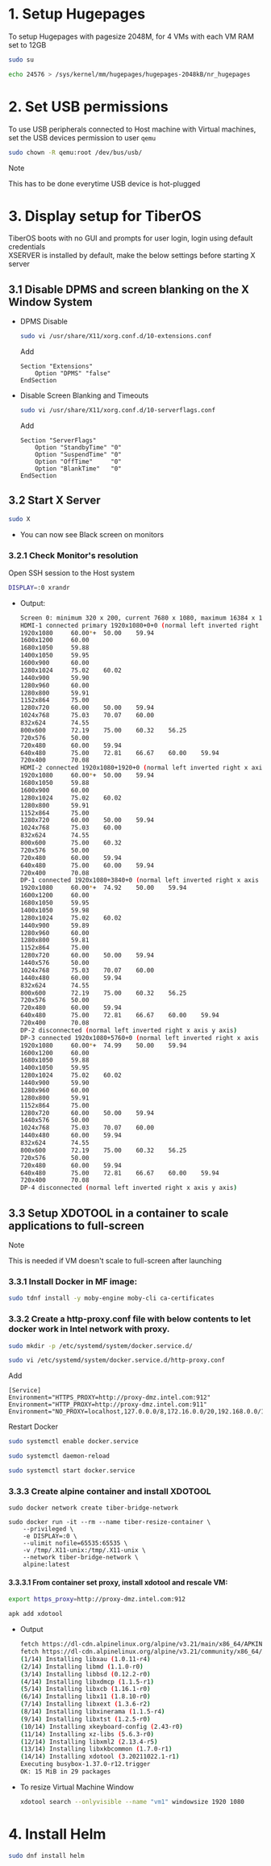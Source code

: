 # 1. Setup Hugepages
To setup Hugepages with pagesize 2048M, for 4 VMs with each VM RAM set to 12GB
```sh
sudo su

echo 24576 > /sys/kernel/mm/hugepages/hugepages-2048kB/nr_hugepages
```

# 2. Set USB permissions
To use USB peripherals connected to Host machine with Virtual machines, set the USB devices permission to user `qemu`
```sh
sudo chown -R qemu:root /dev/bus/usb/
```
> [!Note]
> This has to be done everytime USB device is hot-plugged

# 3. Display setup for TiberOS

TiberOS boots with no GUI and prompts for user login, login using default credentials\
XSERVER is installed by default, make the below settings before starting X server

## 3.1 Disable DPMS and screen blanking on the X Window System

-   DPMS Disable
    ```sh
    sudo vi /usr/share/X11/xorg.conf.d/10-extensions.conf
    ```
    Add
    ```
    Section "Extensions"
        Option "DPMS" "false"
    EndSection
    ```

-   Disable Screen Blanking and Timeouts
    ```sh
    sudo vi /usr/share/X11/xorg.conf.d/10-serverflags.conf
    ```
    Add
    ```
    Section "ServerFlags"
        Option "StandbyTime" "0"
        Option "SuspendTime" "0"
        Option "OffTime"     "0"
        Option "BlankTime"   "0"
    EndSection
    ```


## 3.2 Start X Server
```sh
sudo X
```
- You can now see Black screen on monitors

### 3.2.1 Check Monitor's resolution
Open SSH session to the Host system
```sh
DISPLAY=:0 xrandr
```
-   Output:
    ```sh
    Screen 0: minimum 320 x 200, current 7680 x 1080, maximum 16384 x 16384
    HDMI-1 connected primary 1920x1080+0+0 (normal left inverted right x axis y axis) 521mm x 293mm
    1920x1080     60.00*+  50.00    59.94
    1600x1200     60.00
    1680x1050     59.88
    1400x1050     59.95
    1600x900      60.00
    1280x1024     75.02    60.02
    1440x900      59.90
    1280x960      60.00
    1280x800      59.91
    1152x864      75.00
    1280x720      60.00    50.00    59.94
    1024x768      75.03    70.07    60.00
    832x624       74.55
    800x600       72.19    75.00    60.32    56.25
    720x576       50.00
    720x480       60.00    59.94
    640x480       75.00    72.81    66.67    60.00    59.94
    720x400       70.08
    HDMI-2 connected 1920x1080+1920+0 (normal left inverted right x axis y axis) 527mm x 296mm
    1920x1080     60.00*+  50.00    59.94
    1680x1050     59.88
    1600x900      60.00
    1280x1024     75.02    60.02
    1280x800      59.91
    1152x864      75.00
    1280x720      60.00    50.00    59.94
    1024x768      75.03    60.00
    832x624       74.55
    800x600       75.00    60.32
    720x576       50.00
    720x480       60.00    59.94
    640x480       75.00    60.00    59.94
    720x400       70.08
    DP-1 connected 1920x1080+3840+0 (normal left inverted right x axis y axis) 521mm x 293mm
    1920x1080     60.00*+  74.92    50.00    59.94
    1600x1200     60.00
    1680x1050     59.95
    1400x1050     59.98
    1280x1024     75.02    60.02
    1440x900      59.89
    1280x960      60.00
    1280x800      59.81
    1152x864      75.00
    1280x720      60.00    50.00    59.94
    1440x576      50.00
    1024x768      75.03    70.07    60.00
    1440x480      60.00    59.94
    832x624       74.55
    800x600       72.19    75.00    60.32    56.25
    720x576       50.00
    720x480       60.00    59.94
    640x480       75.00    72.81    66.67    60.00    59.94
    720x400       70.08
    DP-2 disconnected (normal left inverted right x axis y axis)
    DP-3 connected 1920x1080+5760+0 (normal left inverted right x axis y axis) 521mm x 293mm
    1920x1080     60.00*+  74.99    50.00    59.94
    1600x1200     60.00
    1680x1050     59.88
    1400x1050     59.95
    1280x1024     75.02    60.02
    1440x900      59.90
    1280x960      60.00
    1280x800      59.91
    1152x864      75.00
    1280x720      60.00    50.00    59.94
    1440x576      50.00
    1024x768      75.03    70.07    60.00
    1440x480      60.00    59.94
    832x624       74.55
    800x600       72.19    75.00    60.32    56.25
    720x576       50.00
    720x480       60.00    59.94
    640x480       75.00    72.81    66.67    60.00    59.94
    720x400       70.08
    DP-4 disconnected (normal left inverted right x axis y axis)
    ```

## 3.3 Setup XDOTOOL in a container to scale applications to full-screen
> [!Note]
> This is needed if VM doesn't scale to full-screen after launching

### 3.3.1 Install Docker in MF image:
```sh
sudo tdnf install -y moby-engine moby-cli ca-certificates
```
### 3.3.2 Create a http-proxy.conf file with below contents to let docker work in Intel network with proxy.
```sh
sudo mkdir -p /etc/systemd/system/docker.service.d/

sudo vi /etc/systemd/system/docker.service.d/http-proxy.conf
```
Add
```
[Service]
Environment="HTTPS_PROXY=http://proxy-dmz.intel.com:912"
Environment="HTTP_PROXY=http://proxy-dmz.intel.com:911"
Environment="NO_PROXY=localhost,127.0.0.0/8,172.16.0.0/20,192.168.0.0/16,10.0.0.0/8,.intel.com,intel.com"
```
Restart Docker
```sh
sudo systemctl enable docker.service

sudo systemctl daemon-reload

sudo systemctl start docker.service
```
### 3.3.3 Create alpine container and install XDOTOOL
```
sudo docker network create tiber-bridge-network

sudo docker run -it --rm --name tiber-resize-container \
    --privileged \
    -e DISPLAY=:0 \
    --ulimit nofile=65535:65535 \
    -v /tmp/.X11-unix:/tmp/.X11-unix \
    --network tiber-bridge-network \
    alpine:latest
```
#### 3.3.3.1 From container set proxy, install xdotool and rescale VM:
```sh
export https_proxy=http://proxy-dmz.intel.com:912

apk add xdotool
```
-   Output
    ```sh
    fetch https://dl-cdn.alpinelinux.org/alpine/v3.21/main/x86_64/APKINDEX.tar.gz
    fetch https://dl-cdn.alpinelinux.org/alpine/v3.21/community/x86_64/APKINDEX.tar.gz
    (1/14) Installing libxau (1.0.11-r4)
    (2/14) Installing libmd (1.1.0-r0)
    (3/14) Installing libbsd (0.12.2-r0)
    (4/14) Installing libxdmcp (1.1.5-r1)
    (5/14) Installing libxcb (1.16.1-r0)
    (6/14) Installing libx11 (1.8.10-r0)
    (7/14) Installing libxext (1.3.6-r2)
    (8/14) Installing libxinerama (1.1.5-r4)
    (9/14) Installing libxtst (1.2.5-r0)
    (10/14) Installing xkeyboard-config (2.43-r0)
    (11/14) Installing xz-libs (5.6.3-r0)
    (12/14) Installing libxml2 (2.13.4-r5)
    (13/14) Installing libxkbcommon (1.7.0-r1)
    (14/14) Installing xdotool (3.20211022.1-r1)
    Executing busybox-1.37.0-r12.trigger
    OK: 15 MiB in 29 packages
    ```
-   To resize Virtual Machine Window
    ```sh
    xdotool search --onlyvisible --name "vm1" windowsize 1920 1080
    ```

# 4. Install Helm

```sh
sudo dnf install helm
```